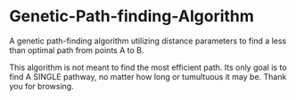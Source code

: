 # Genetic-Path-finding-Algorithm
A genetic path-finding algorithm utilizing distance parameters to find a less than optimal path from points A to B.

This algorithm is not meant to find the most efficient path.  Its only goal is to find A SINGLE pathway, no matter how long or tumultuous it may be.
Thank you for browsing.
